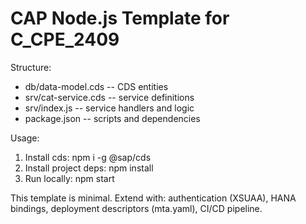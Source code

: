 # CAP Node.js Template for C_CPE_2409

Structure:
- db/data-model.cds  -- CDS entities
- srv/cat-service.cds -- service definitions
- srv/index.js -- service handlers and logic
- package.json -- scripts and dependencies

Usage:
1. Install cds: npm i -g @sap/cds
2. Install project deps: npm install
3. Run locally: npm start

This template is minimal. Extend with: authentication (XSUAA), HANA bindings, deployment descriptors (mta.yaml), CI/CD pipeline.